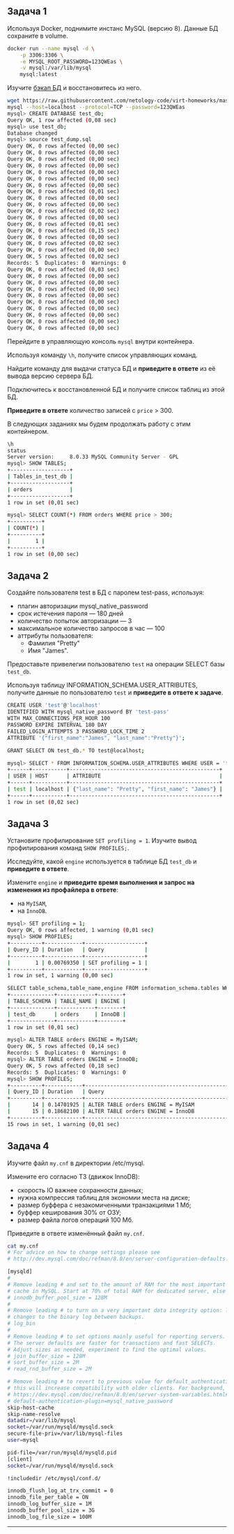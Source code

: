 ## Задача 1

Используя Docker, поднимите инстанс MySQL (версию 8). Данные БД сохраните в volume.

```bash
docker run --name mysql -d \
    -p 3306:3306 \
    -e MYSQL_ROOT_PASSWORD=123QWEas \
    -v mysql:/var/lib/mysql
    mysql:latest
```
Изучите [бэкап БД](https://github.com/netology-code/virt-homeworks/tree/virt-11/06-db-03-mysql/test_data) и 
восстановитесь из него.

```bash
wget https://raw.githubusercontent.com/netology-code/virt-homeworks/master/06-db-03-mysql/test_data/test_dump.sql
mysql --host=localhost --protocol=TCP --password=123QWEas
mysql> CREATE DATABASE test_db;
Query OK, 1 row affected (0,08 sec)
mysql> use test_db;
Database changed
mysql> source test_dump.sql
Query OK, 0 rows affected (0,00 sec)
Query OK, 0 rows affected (0,00 sec)
Query OK, 0 rows affected (0,00 sec)
Query OK, 0 rows affected (0,00 sec)
Query OK, 0 rows affected (0,00 sec)
Query OK, 0 rows affected (0,00 sec)
Query OK, 0 rows affected (0,00 sec)
Query OK, 0 rows affected (0,01 sec)
Query OK, 0 rows affected (0,00 sec)
Query OK, 0 rows affected (0,00 sec)
Query OK, 0 rows affected (0,02 sec)
Query OK, 0 rows affected (0,00 sec)
Query OK, 0 rows affected (0,01 sec)
Query OK, 0 rows affected (0,15 sec)
Query OK, 0 rows affected (0,00 sec)
Query OK, 0 rows affected (0,02 sec)
Query OK, 0 rows affected (0,00 sec)
Query OK, 5 rows affected (0,02 sec)
Records: 5  Duplicates: 0  Warnings: 0
Query OK, 0 rows affected (0,03 sec)
Query OK, 0 rows affected (0,00 sec)
Query OK, 0 rows affected (0,00 sec)
Query OK, 0 rows affected (0,00 sec)
Query OK, 0 rows affected (0,00 sec)
Query OK, 0 rows affected (0,00 sec)
Query OK, 0 rows affected (0,00 sec)
Query OK, 0 rows affected (0,00 sec)
Query OK, 0 rows affected (0,00 sec)
Query OK, 0 rows affected (0,00 sec)
```
Перейдите в управляющую консоль `mysql` внутри контейнера.

Используя команду `\h`, получите список управляющих команд.

Найдите команду для выдачи статуса БД и **приведите в ответе** из её вывода версию сервера БД.

Подключитесь к восстановленной БД и получите список таблиц из этой БД.

**Приведите в ответе** количество записей с `price` > 300.

В следующих заданиях мы будем продолжать работу с этим контейнером.
```bash
\h
status
Server version:		8.0.33 MySQL Community Server - GPL
mysql> SHOW TABLES;
+-------------------+
| Tables_in_test_db |
+-------------------+
| orders            |
+-------------------+
1 row in set (0,01 sec)

mysql> SELECT COUNT(*) FROM orders WHERE price > 300;
+----------+
| COUNT(*) |
+----------+
|        1 |
+----------+
1 row in set (0,00 sec)

```


## Задача 2

Создайте пользователя test в БД c паролем test-pass, используя:

- плагин авторизации mysql_native_password
- срок истечения пароля — 180 дней 
- количество попыток авторизации — 3 
- максимальное количество запросов в час — 100
- аттрибуты пользователя:
    - Фамилия "Pretty"
    - Имя "James".


Предоставьте привелегии пользователю `test` на операции SELECT базы `test_db`.
    
Используя таблицу INFORMATION_SCHEMA.USER_ATTRIBUTES, получите данные по пользователю `test` и 
**приведите в ответе к задаче**.
```bash
CREATE USER 'test'@'localhost' 
IDENTIFIED WITH mysql_native_password BY 'test-pass'
WITH MAX_CONNECTIONS_PER_HOUR 100
PASSWORD EXPIRE INTERVAL 180 DAY
FAILED_LOGIN_ATTEMPTS 3 PASSWORD_LOCK_TIME 2
ATTRIBUTE '{"first_name":"James", "last_name":"Pretty"}';

GRANT SELECT ON test_db.* TO test@localhost;

mysql> SELECT * FROM INFORMATION_SCHEMA.USER_ATTRIBUTES WHERE USER = 'test';
+------+-----------+------------------------------------------------+
| USER | HOST      | ATTRIBUTE                                      |
+------+-----------+------------------------------------------------+
| test | localhost | {"last_name": "Pretty", "first_name": "James"} |
+------+-----------+------------------------------------------------+
1 row in set (0,02 sec)
```

## Задача 3

Установите профилирование `SET profiling = 1`.
Изучите вывод профилирования команд `SHOW PROFILES;`.

Исследуйте, какой `engine` используется в таблице БД `test_db` и **приведите в ответе**.

Измените `engine` и **приведите время выполнения и запрос на изменения из профайлера в ответе**:
- на `MyISAM`,
- на `InnoDB`.
```bash
mysql> SET profiling = 1;
Query OK, 0 rows affected, 1 warning (0,01 sec)
mysql> SHOW PROFILES;
+----------+------------+-------------------+
| Query_ID | Duration   | Query             |
+----------+------------+-------------------+
|        1 | 0.00769350 | SET profiling = 1 |
+----------+------------+-------------------+
1 row in set, 1 warning (0,00 sec)

SELECT table_schema,table_name,engine FROM information_schema.tables WHERE table_schema = 'test_db';
+--------------+------------+--------+
| TABLE_SCHEMA | TABLE_NAME | ENGINE |
+--------------+------------+--------+
| test_db      | orders     | InnoDB |
+--------------+------------+--------+
1 row in set (0,01 sec)

mysql> ALTER TABLE orders ENGINE = MyISAM;
Query OK, 5 rows affected (0,14 sec)
Records: 5  Duplicates: 0  Warnings: 0
mysql> ALTER TABLE orders ENGINE = InnoDB;
Query OK, 5 rows affected (0,18 sec)
Records: 5  Duplicates: 0  Warnings: 0
mysql> SHOW PROFILES;
+----------+------------+------------------------------------------------------------------------------------------------------+
| Query_ID | Duration   | Query                                                                                                |
+----------+------------+------------------------------------------------------------------------------------------------------+
|       14 | 0.14701925 | ALTER TABLE orders ENGINE = MyISAM                                                                   |
|       15 | 0.18682100 | ALTER TABLE orders ENGINE = InnoDB                                                                   |
+----------+------------+------------------------------------------------------------------------------------------------------+
15 rows in set, 1 warning (0,01 sec)
```


## Задача 4 

Изучите файл `my.cnf` в директории /etc/mysql.

Измените его согласно ТЗ (движок InnoDB):

- скорость IO важнее сохранности данных;
- нужна компрессия таблиц для экономии места на диске;
- размер буффера с незакомиченными транзакциями 1 Мб;
- буффер кеширования 30% от ОЗУ;
- размер файла логов операций 100 Мб.

Приведите в ответе изменённый файл `my.cnf`.
```bash
cat my.cnf 
# For advice on how to change settings please see
# http://dev.mysql.com/doc/refman/8.0/en/server-configuration-defaults.html

[mysqld]
#
# Remove leading # and set to the amount of RAM for the most important data
# cache in MySQL. Start at 70% of total RAM for dedicated server, else 10%.
# innodb_buffer_pool_size = 128M
#
# Remove leading # to turn on a very important data integrity option: logging
# changes to the binary log between backups.
# log_bin
#
# Remove leading # to set options mainly useful for reporting servers.
# The server defaults are faster for transactions and fast SELECTs.
# Adjust sizes as needed, experiment to find the optimal values.
# join_buffer_size = 128M
# sort_buffer_size = 2M
# read_rnd_buffer_size = 2M

# Remove leading # to revert to previous value for default_authentication_plugin,
# this will increase compatibility with older clients. For background, see:
# https://dev.mysql.com/doc/refman/8.0/en/server-system-variables.html#sysvar_default_authentication_plugin
# default-authentication-plugin=mysql_native_password
skip-host-cache
skip-name-resolve
datadir=/var/lib/mysql
socket=/var/run/mysqld/mysqld.sock
secure-file-priv=/var/lib/mysql-files
user=mysql

pid-file=/var/run/mysqld/mysqld.pid
[client]
socket=/var/run/mysqld/mysqld.sock

!includedir /etc/mysql/conf.d/

innodb_flush_log_at_trx_commit = 0
innodb_file_per_table = ON
innodb_log_buffer_size = 1M
innodb_buffer_pool_size = 3G
innodb_log_file_size = 100M
```

---